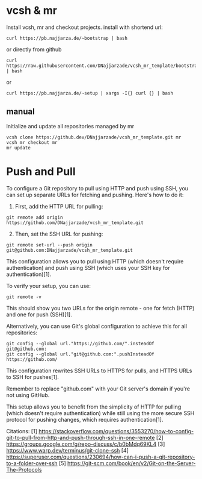 # vcsh & mr 

Install vcsh, mr and checkout projects.
install with shortend url:

```
curl https://pb.najjarza.de/~bootstrap | bash
```

or directly from github

```
curl https://raw.githubusercontent.com/DNajjarzade/vcsh_mr_template/bootstrap/bootstrap.sh | bash
```

or

```
curl https://pb.najjarza.de/~setup | xargs -I{} curl {} | bash
```

## manual

Initialize and update all repositories managed by mr

```
vcsh clone https://github.dev/DNajjarzade/vcsh_mr_template.git mr
vcsh mr checkout mr
mr update
```

# Push and Pull
To configure a Git repository to pull using HTTP and push using SSH, you can set up separate URLs for fetching and pushing. Here's how to do it:

1. First, add the HTTP URL for pulling:

```
git remote add origin https://github.com/DNajjarzade/vcsh_mr_template.git
```

2. Then, set the SSH URL for pushing:

```
git remote set-url --push origin git@github.com:DNajjarzade/vcsh_mr_template.git
```

This configuration allows you to pull using HTTP (which doesn't require authentication) and push using SSH (which uses your SSH key for authentication)[1].

To verify your setup, you can use:

```
git remote -v
```

This should show you two URLs for the origin remote - one for fetch (HTTP) and one for push (SSH)[1].

Alternatively, you can use Git's global configuration to achieve this for all repositories:

```
git config --global url."https://github.com/".insteadOf git@github.com:
git config --global url."git@github.com:".pushInsteadOf https://github.com/
```

This configuration rewrites SSH URLs to HTTPS for pulls, and HTTPS URLs to SSH for pushes[1].

Remember to replace "github.com" with your Git server's domain if you're not using GitHub.

This setup allows you to benefit from the simplicity of HTTP for pulling (which doesn't require authentication) while still using the more secure SSH protocol for pushing changes, which requires authentication[1].

Citations:
[1] https://stackoverflow.com/questions/3553270/how-to-config-git-to-pull-from-http-and-push-through-ssh-in-one-remote
[2] https://groups.google.com/g/repo-discuss/c/b0bMdq69KL4
[3] https://www.warp.dev/terminus/git-clone-ssh
[4] https://superuser.com/questions/230694/how-can-i-push-a-git-repository-to-a-folder-over-ssh
[5] https://git-scm.com/book/en/v2/Git-on-the-Server-The-Protocols